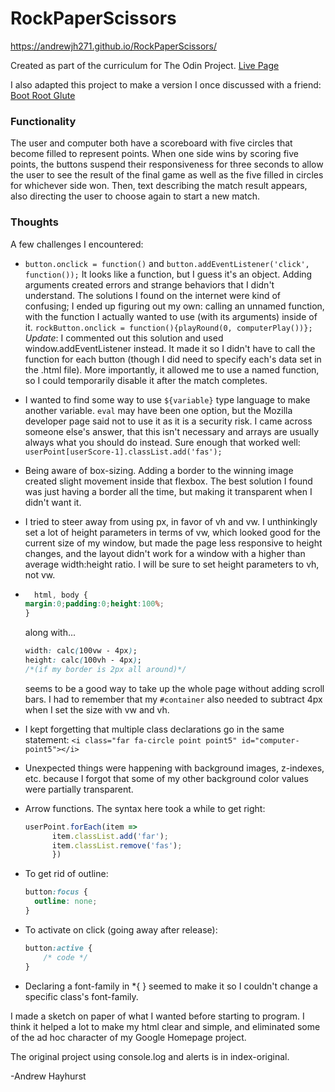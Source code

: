 # RockPaperScissors
https://andrewjh271.github.io/RockPaperScissors/

Created as part of the curriculum for The Odin Project. [Live Page](https://andrewjh271.github.io/RockPaperScissors/)

I also adapted this project to make a version I once discussed with a friend: [Boot Root Glute](https://andrewjh271.github.io/root-boot-glute/)

### Functionality

The user and computer both have a scoreboard with five circles that become filled to represent points. When one side wins by scoring five points, the buttons suspend their responsiveness for three seconds to allow the user to see the result of the final game as well as the five filled in circles for whichever side won. Then, text describing the match result appears, also directing the user to choose again to start a new match.

### Thoughts

A few challenges I encountered:

- `button.onclick = function()` and `button.addEventListener('click', function());`
  It looks like a function, but I guess it's an object. Adding arguments created errors and strange behaviors that I didn't understand. The solutions I found on the internet were kind of confusing; I ended up figuring out my own: calling an unnamed function, with the function I actually wanted to use (with its arguments) inside of it.
  `rockButton.onclick = function(){playRound(0, computerPlay())};`
  *Update*: I commented out this solution and used window.addEventListener instead. It made it so I didn't have to call the function for each button (though I did need to specify each's data set in the .html file). More importantly, it allowed me to use a named function, so I could temporarily disable it after the match completes.
  
- I wanted to find some way to use `${variable}` type language to make another variable. `eval` may have been one option, but the Mozilla developer page said not to use it as it is a security risk. I came across someone else's answer, that this isn't necessary and arrays are usually always what you should do instead. Sure enough that worked well: `userPoint[userScore-1].classList.add('fas');`

- Being aware of box-sizing. Adding a border to the winning image created slight movement inside that flexbox. The best solution I found was just having a border all the time, but making it transparent when I didn't want it.

- I tried to steer away from using px, in favor of vh and vw. I unthinkingly set a lot of height parameters in terms of vw, which looked good for the current size of my window, but made the page less responsive to height changes, and the layout didn't work for a window with a higher than average width:height ratio. I will be sure to set height parameters to vh, not vw.

- ```css
    html, body {
  margin:0;padding:0;height:100%;
  }
  ```
  along with...

  ```css
  width: calc(100vw - 4px);
  height: calc(100vh - 4px);
  /*(if my border is 2px all around)*/
  ```

  seems to be a good way to take up the whole page without adding scroll bars. I had to remember that my `#container` also needed to subtract 4px when I set the size with vw and vh.

- I kept forgetting that multiple class declarations go in the same statement:
  `<i class="far fa-circle point point5" id="computer-point5"></i>`

- Unexpected things were happening with background images, z-indexes, etc. because I forgot that some of my other background color values were partially transparent.

- Arrow functions. The syntax here took a while to get right:

  ```javascript
  userPoint.forEach(item =>
        item.classList.add('far');
        item.classList.remove('fas');
        })
  ```

- To get rid of outline:

  ```css
  button:focus {
    outline: none;
  }
  ```

- To activate on click (going away after release):

    ```css
    button:active {
    	/* code */
    }
    ```

- Declaring a font-family in *{ } seemed to make it so I couldn't change a specific class's font-family.


I made a sketch on paper of what I wanted before starting to program. I think it helped a lot to make my html clear and simple, and eliminated some of the ad hoc character of my Google Homepage project.

The original project using console.log and alerts is in index-original.

-Andrew Hayhurst